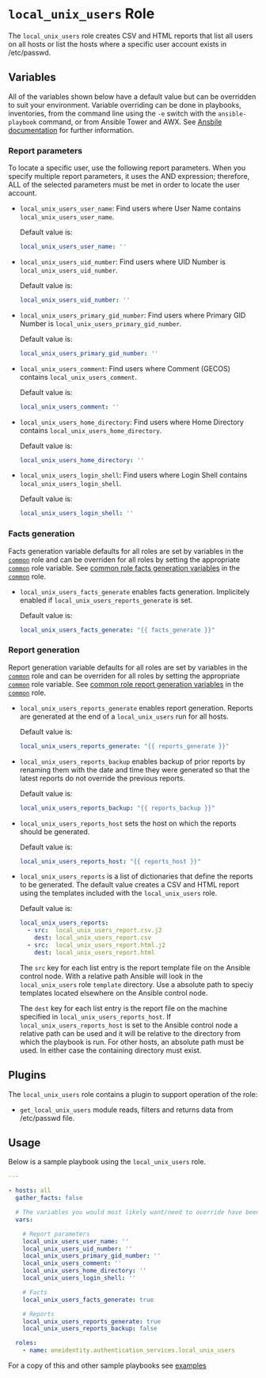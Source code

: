 # `local_unix_users` Role

The `local_unix_users` role creates CSV and HTML reports that list all users on all hosts or list the hosts where a specific user account exists in /etc/passwd.

## Variables

All of the variables shown below have a default value but can be overridden to suit your environment.  Variable overriding can be done in playbooks, inventories, from the command line using the `-e` switch with the `ansible-playbook` command, or from Ansible Tower and AWX.  See [Ansbile documentation](https://docs.ansible.com/ansible/latest/user_guide/playbooks_variables.html) for further information.

### Report parameters

To locate a specific user, use the following report parameters. When you specify multiple report parameters, it uses the AND expression; therefore, ALL of the selected parameters must be met in order to locate the user account.

* `local_unix_users_user_name`: Find users where User Name contains `local_unix_users_user_name`.

    Default value is:
    ```yaml
    local_unix_users_user_name: ''
    ```

* `local_unix_users_uid_number`: Find users where UID Number is `local_unix_users_uid_number`.

    Default value is:
    ```yaml
    local_unix_users_uid_number: ''
    ```

* `local_unix_users_primary_gid_number`: Find users where Primary GID Number is `local_unix_users_primary_gid_number`.

    Default value is:
    ```yaml
    local_unix_users_primary_gid_number: ''
    ```

* `local_unix_users_comment`: Find users where Comment (GECOS) contains `local_unix_users_comment`.

    Default value is:
    ```yaml
    local_unix_users_comment: ''
    ```

* `local_unix_users_home_directory`: Find users where Home Directory contains `local_unix_users_home_directory`.

    Default value is:
    ```yaml
    local_unix_users_home_directory: ''
    ```

* `local_unix_users_login_shell`: Find users where Login Shell contains `local_unix_users_login_shell`.

    Default value is:
    ```yaml
    local_unix_users_login_shell: ''
    ```

### Facts generation

Facts generation variable defaults for all roles are set by variables in the [`common`](../common/README.md) role and can be overriden for all roles by setting the appropriate [`common`](../common/README.md) role variable.  See [common role facts generation variables](../common/README.md#facts-generation) in the [`common`](../common/README.md) role.

* `local_unix_users_facts_generate` enables facts generation.  Implicitely enabled if `local_unix_users_reports_generate` is set.

    Default value is:
    ```yaml
    local_unix_users_facts_generate: "{{ facts_generate }}"
    ```

### Report generation

Report generation variable defaults for all roles are set by variables in the [`common`](../common/README.md) role and can be overriden for all roles by setting the appropriate [`common`](../common/README.md) role variable.  See [common role report generation variables](../common/README.md#report-generation) in the [`common`](../common/README.md) role.

* `local_unix_users_reports_generate` enables report generation.  Reports are generated at the end of a `local_unix_users` run for all hosts.

    Default value is: 
    ```yaml
    local_unix_users_reports_generate: "{{ reports_generate }}"
    ```

* `local_unix_users_reports_backup` enables backup of prior reports by renaming them with the date and time they were generated so that the latest reports do not override the previous reports.

    Default value is: 
    ```yaml
    local_unix_users_reports_backup: "{{ reports_backup }}"

    ```

* `local_unix_users_reports_host` sets the host on which the reports should be generated.

    Default value is: 
    ```yaml
    local_unix_users_reports_host: "{{ reports_host }}"
    ```

* `local_unix_users_reports` is a list of dictionaries that define the reports to be generated.  The default value creates a CSV and HTML report using the templates included with the `local_unix_users` role.

  Default value is:
    ```yaml
    local_unix_users_reports:
      - src:  local_unix_users_report.csv.j2
        dest: local_unix_users_report.csv
      - src:  local_unix_users_report.html.j2
        dest: local_unix_users_report.html
    ```

  The `src` key for each list entry is the report template file on the Ansible control node.  With a relative path Ansible will look in the `local_unix_users` role `template` directory.  Use a absolute path to speciy templates located elsewhere on the Ansible control node.

  The `dest` key for each list entry is the report file on the machine specified in `local_unix_users_reports_host`.  If `local_unix_users_reports_host` is set to the Ansible control node a relative path can be used and it will be relative to the directory from which the playbook is run.  For other hosts, an absolute path must be used.  In either case the containing directory must exist.

## Plugins

The `local_unix_users` role contains a plugin to support operation of the role:

* `get_local_unix_users` module reads, filters and returns data from /etc/passwd file.

## Usage

Below is a sample playbook using the `local_unix_users` role.

```yaml
---

- hosts: all
  gather_facts: false

  # The variables you would most likely want/need to override have been included
  vars:

    # Report parameters
    local_unix_users_user_name: ''
    local_unix_users_uid_number: ''
    local_unix_users_primary_gid_number: ''
    local_unix_users_comment: ''
    local_unix_users_home_directory: ''
    local_unix_users_login_shell: ''

    # Facts
    local_unix_users_facts_generate: true

    # Reports
    local_unix_users_reports_generate: true
    local_unix_users_reports_backup: false

  roles:
    - name: oneidentity.authentication_services.local_unix_users
```

For a copy of this and other sample playbooks see [examples](../../examples/README.md)
